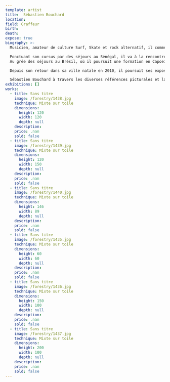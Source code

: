 ```yaml
---
template: artist
title:  Sébastien Bouchard
location:
field: Graffeur
birth:
death:
expose: true
biography: >-
  Musicien, amateur de culture Surf, Skate et rock alternatif, il commence ses études aux Beaux Arts de Nantes, où il délaisse très tôt le formalisme du discours conceptuel pour la pratique du graphisme et la découverte des nouveaux outils numériques. Dès 94, aux balbutiements d'internet en France, dans l'atelier numérique de l'école, de manière autonome, il se forme et crée ses premiers flyers, stickers, affiches, tee-shirts pour des groupes et festivals de musique de la région.

  Ponctuant son cursus par des séjours au Sénégal, il va à la rencontre d'un recup-art et art brut populaire que son père résidant alors dans le pays collectionne. Sitôt son diplôme en poche, en 1996, Sébastien Bouchard s'éloigne de l'art contemporain et commence une activité professionnelle de graphiste sans pour autant perdre son activité artistique.
  Au grée des séjours au Brésil, où il poursuit une formation en Capoeira, il remplit et griffonne de nombreux carnets, puis s'installe en 2001/2003 en République de Guinée, et entreprend une série de peintures sur de larges tableaux d'écoles fabriqués localement. Quand l'opportunité en 2005 de vivre au Sénégal se présente, il abandonne son emploi de graphiste dans l'agence crée quelques années auparavant avec des amis et établit, sa maison et son atelier à Palmarin, dans le Sine-Saloum, région sud du Sénégal. C'est à Dakar que commencent les rencontres avec la scène artistique locale et s'enchainent de nombreuses expositions.

  Depuis son retour dans sa ville natale en 2010, il poursuit ses expositions et collaborations avec artistes et galeries de l'ouest africain, participe de 2014 à 2016 à la fondation de Prisme, un atelier-galerie collectif nantais et transpose depuis ces dernières années ses travaux dans la rue (collageset peinture sur murs).

  Sébastien Bouchard à travers les diverses références picturales et la multiplicité des médiums qu’il utilise, essaie à sa manière de dépasser le clivage entre art populaire et art savant. son travail fait référence à la peinture mais aussi aux arts graphiques, à la culture pop, l'art urbain.
exhibitions: []
works:
  - title: Sans titre
    image: /forestry/1438.jpg
    technique: Mixte sur toile
    dimensions:
      height: 120
      width: 120
      depth: null
    description:
    price: .nan
    sold: false
  - title: Sans titre
    image: /forestry/1439.jpg
    technique: Mixte sur toile
    dimensions:
      height: 120
      width: 150
      depth: null
    description:
    price: .nan
    sold: false
  - title: Sans titre
    image: /forestry/1440.jpg
    technique: Mixte sur toile
    dimensions:
      height: 146
      width: 89
      depth: null
    description:
    price: .nan
    sold: false
  - title: Sans titre
    image: /forestry/1435.jpg
    technique: Mixte sur toile
    dimensions:
      height: 60
      width: 60
      depth: null
    description:
    price: .nan
    sold: false
  - title: Sans titre
    image: /forestry/1436.jpg
    technique: Mixte sur toile
    dimensions:
      height: 150
      width: 100
      depth: null
    description:
    price: .nan
    sold: false
  - title: Sans titre
    image: /forestry/1437.jpg
    technique: Mixte sur toile
    dimensions:
      height: 200
      width: 100
      depth: null
    description:
    price: .nan
    sold: false
---
```

